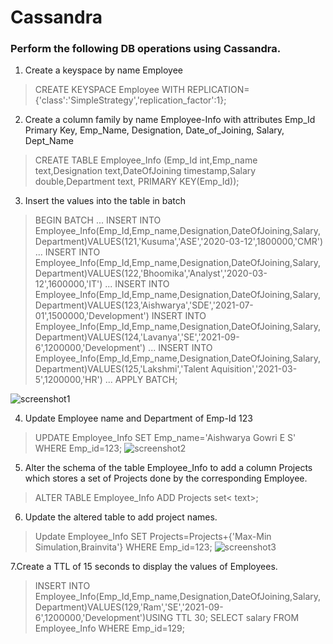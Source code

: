 
# Cassandra
### Perform the following  DB operations using Cassandra. 

1. Create  a keyspace by name Employee
>CREATE KEYSPACE Employee WITH REPLICATION={'class':'SimpleStrategy','replication_factor':1};

2. Create a column family by name Employee-Info with attributes 
    Emp_Id Primary Key, Emp_Name, Designation, Date_of_Joining, Salary,   
    Dept_Name
> CREATE TABLE Employee_Info (Emp_Id int,Emp_name text,Designation text,DateOfJoining timestamp,Salary double,Department text, PRIMARY KEY(Emp_Id));

3. Insert the values into the table in batch
> BEGIN BATCH
            ... INSERT INTO Employee_Info(Emp_Id,Emp_name,Designation,DateOfJoining,Salary,Department)VALUES(121,'Kusuma','ASE','2020-03-12',1800000,'CMR')
            ...  INSERT INTO Employee_Info(Emp_Id,Emp_name,Designation,DateOfJoining,Salary,Department)VALUES(122,'Bhoomika','Analyst','2020-03-12',1600000,'IT')
            ... INSERT INTO Employee_Info(Emp_Id,Emp_name,Designation,DateOfJoining,Salary,Department)VALUES(123,'Aishwarya','SDE','2021-07-01',1500000,'Development')
            INSERT INTO Employee_Info(Emp_Id,Emp_name,Designation,DateOfJoining,Salary,Department)VALUES(124,'Lavanya','SE','2021-09-6',1200000,'Development')
            ... INSERT INTO Employee_Info(Emp_Id,Emp_name,Designation,DateOfJoining,Salary,Department)VALUES(125,'Lakshmi','Talent Aquisition','2021-03-5',1200000,'HR')
            ... APPLY BATCH;
      
![screenshot1](https://github.com/aishwarya-gowri/Labs/blob/master/BDA/1BM17CS011_A1/lab6/Employee/Output/insert.png)

            
4.  Update Employee name and Department of Emp-Id 123

>UPDATE Employee_Info SET Emp_name='Aishwarya Gowri E S' WHERE Emp_id=123;
![screenshot2](https://github.com/aishwarya-gowri/Labs/blob/master/BDA/1BM17CS011_A1/lab6/Employee/Output/update.png)


5. Alter the schema of the table Employee_Info to add a column Projects which stores a set of Projects done by the corresponding Employee.

> ALTER TABLE Employee_Info ADD Projects set< text>;

6. Update the altered table to add project names.

>Update Employee_Info SET Projects=Projects+{'Max-Min Simulation,Brainvita'} WHERE Emp_id=123;
![screenshot3](https://github.com/aishwarya-gowri/Labs/blob/master/BDA/1BM17CS011_A1/lab6/Employee/Output/alter%20table.png)

7.Create a TTL of 15 seconds to display the values of Employees.

>INSERT INTO Employee_Info(Emp_Id,Emp_name,Designation,DateOfJoining,Salary,Department)VALUES(129,'Ram','SE','2021-09-6',1200000,'Development')USING TTL 30;
>SELECT salary FROM Employee_Info WHERE Emp_id=129;

